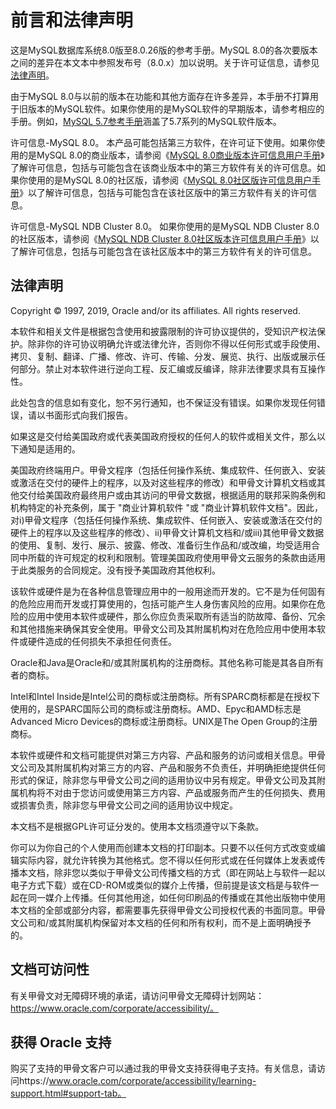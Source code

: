 # 前言和法律声明

这是MySQL数据库系统8.0版至8.0.26版的参考手册。MySQL 8.0的各次要版本之间的差异在本文本中参照发布号（8.0.x）加以说明。关于许可证信息，请参见[法律声明](#法律声明)。

由于MySQL 8.0与以前的版本在功能和其他方面存在许多差异，本手册不打算用于旧版本的MySQL软件。如果你使用的是MySQL软件的早期版本，请参考相应的手册。例如，[MySQL 5.7参考手册](https://dev.mysql.com/doc/refman/5.7/en/)涵盖了5.7系列的MySQL软件版本。

许可信息-MySQL 8.0。 本产品可能包括第三方软件，在许可证下使用。如果你使用的是MySQL 8.0的商业版本，请参阅《[MySQL 8.0商业版本许可信息用户手册](https://downloads.mysql.com/docs/licenses/mysqld-8.0-com-en.pdf)》了解许可信息，包括与可能包含在该商业版本中的第三方软件有关的许可信息。如果你使用的是MySQL 8.0的社区版，请参阅《[MySQL 8.0社区版许可信息用户手册](https://downloads.mysql.com/docs/licenses/mysqld-8.0-gpl-en.pdf)》以了解许可信息，包括与可能包含在该社区版中的第三方软件有关的许可信息。

许可信息-MySQL NDB Cluster 8.0。 如果你使用的是MySQL NDB Cluster 8.0的社区版本，请参阅《[MySQL NDB Cluster 8.0社区版本许可信息用户手册](https://downloads.mysql.com/docs/licenses/cluster-8.0-gpl-en.pdf)》以了解许可信息，包括与可能包含在该社区版本中的第三方软件有关的许可信息。

## 法律声明

Copyright © 1997, 2019, Oracle and/or its affiliates. All rights reserved.

本软件和相关文件是根据包含使用和披露限制的许可协议提供的，受知识产权法保护。除非你的许可协议明确允许或法律允许，否则你不得以任何形式或手段使用、拷贝、复制、翻译、广播、修改、许可、传输、分发、展览、执行、出版或展示任何部分。禁止对本软件进行逆向工程、反汇编或反编译，除非法律要求具有互操作性。

此处包含的信息如有变化，恕不另行通知，也不保证没有错误。如果你发现任何错误，请以书面形式向我们报告。

如果这是交付给美国政府或代表美国政府授权的任何人的软件或相关文件，那么以下通知是适用的。

美国政府终端用户。甲骨文程序（包括任何操作系统、集成软件、任何嵌入、安装或激活在交付的硬件上的程序，以及对这些程序的修改）和甲骨文计算机文档或其他交付给美国政府最终用户或由其访问的甲骨文数据，根据适用的联邦采购条例和机构特定的补充条例，属于 "商业计算机软件 "或 "商业计算机软件文档"。因此，对i)甲骨文程序（包括任何操作系统、集成软件、任何嵌入、安装或激活在交付的硬件上的程序以及这些程序的修改）、ii)甲骨文计算机文档和/或iii)其他甲骨文数据的使用、复制、发行、展示、披露、修改、准备衍生作品和/或改编，均受适用合同中所载的许可规定的权利和限制。管理美国政府使用甲骨文云服务的条款由适用于此类服务的合同规定。没有授予美国政府其他权利。

该软件或硬件是为在各种信息管理应用中的一般用途而开发的。它不是为任何固有的危险应用而开发或打算使用的，包括可能产生人身伤害风险的应用。如果你在危险的应用中使用本软件或硬件，那么你应负责采取所有适当的防故障、备份、冗余和其他措施来确保其安全使用。甲骨文公司及其附属机构对在危险应用中使用本软件或硬件造成的任何损失不承担任何责任。

Oracle和Java是Oracle和/或其附属机构的注册商标。其他名称可能是其各自所有者的商标。

Intel和Intel Inside是Intel公司的商标或注册商标。所有SPARC商标都是在授权下使用的，是SPARC国际公司的商标或注册商标。AMD、Epyc和AMD标志是Advanced Micro Devices的商标或注册商标。UNIX是The Open Group的注册商标。

本软件或硬件和文档可能提供对第三方内容、产品和服务的访问或相关信息。甲骨文公司及其附属机构对第三方的内容、产品和服务不负责任，并明确拒绝提供任何形式的保证，除非您与甲骨文公司之间的适用协议中另有规定。甲骨文公司及其附属机构将不对由于您访问或使用第三方内容、产品或服务而产生的任何损失、费用或损害负责，除非您与甲骨文公司之间的适用协议中规定。

本文档不是根据GPL许可证分发的。使用本文档须遵守以下条款。

你可以为你自己的个人使用而创建本文档的打印副本。只要不以任何方式改变或编辑实际内容，就允许转换为其他格式。您不得以任何形式或在任何媒体上发表或传播本文档，除非您以类似于甲骨文公司传播文档的方式（即在网站上与软件一起以电子方式下载）或在CD-ROM或类似的媒介上传播，但前提是该文档是与软件一起在同一媒介上传播。任何其他用途，如任何印刷品的传播或在其他出版物中使用本文档的全部或部分内容，都需要事先获得甲骨文公司授权代表的书面同意。甲骨文公司和/或其附属机构保留对本文档的任何和所有权利，而不是上面明确授予的。

## 文档可访问性

有关甲骨文对无障碍环境的承诺，请访问甲骨文无障碍计划网站：https://www.oracle.com/corporate/accessibility/。

## 获得 Oracle 支持

购买了支持的甲骨文客户可以通过我的甲骨文支持获得电子支持。有关信息，请访问https://www.oracle.com/corporate/accessibility/learning-support.html#support-tab。